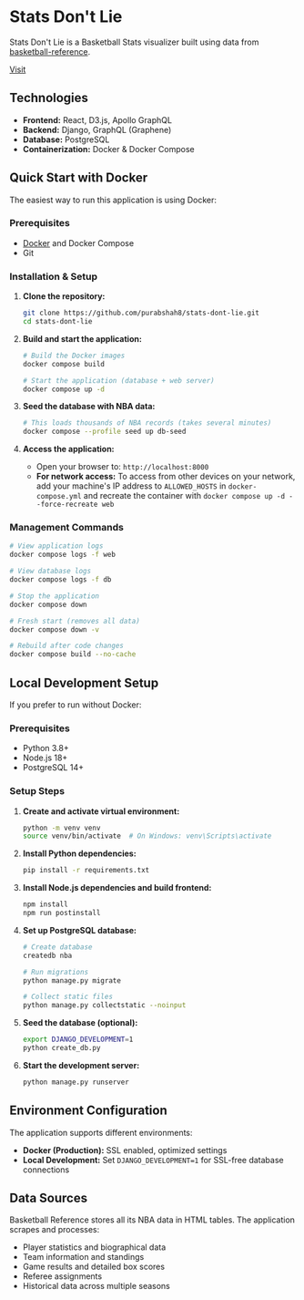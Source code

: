 # Stats Don't Lie

Stats Don't Lie is a Basketball Stats visualizer built using data from [basketball-reference](https://basketball-reference.com).

[Visit](https://stats-dont-lie.herokuapp.com)

## Technologies

- **Frontend:** React, D3.js, Apollo GraphQL
- **Backend:** Django, GraphQL (Graphene)
- **Database:** PostgreSQL
- **Containerization:** Docker & Docker Compose

## Quick Start with Docker

The easiest way to run this application is using Docker:

### Prerequisites
- [Docker](https://docs.docker.com/get-docker/) and Docker Compose
- Git

### Installation & Setup

1. **Clone the repository:**
   ```bash
   git clone https://github.com/purabshah8/stats-dont-lie.git
   cd stats-dont-lie
   ```

2. **Build and start the application:**
   ```bash
   # Build the Docker images
   docker compose build
   
   # Start the application (database + web server)
   docker compose up -d
   ```

3. **Seed the database with NBA data:**
   ```bash
   # This loads thousands of NBA records (takes several minutes)
   docker compose --profile seed up db-seed
   ```

4. **Access the application:**
   - Open your browser to: `http://localhost:8000`
   - **For network access:** To access from other devices on your network, add your machine's IP address to `ALLOWED_HOSTS` in `docker-compose.yml` and recreate the container with `docker compose up -d --force-recreate web`

### Management Commands

```bash
# View application logs
docker compose logs -f web

# View database logs  
docker compose logs -f db

# Stop the application
docker compose down

# Fresh start (removes all data)
docker compose down -v

# Rebuild after code changes
docker compose build --no-cache
```

## Local Development Setup

If you prefer to run without Docker:

### Prerequisites
- Python 3.8+
- Node.js 18+
- PostgreSQL 14+

### Setup Steps

1. **Create and activate virtual environment:**
   ```bash
   python -m venv venv
   source venv/bin/activate  # On Windows: venv\Scripts\activate
   ```

2. **Install Python dependencies:**
   ```bash
   pip install -r requirements.txt
   ```

3. **Install Node.js dependencies and build frontend:**
   ```bash
   npm install
   npm run postinstall
   ```

4. **Set up PostgreSQL database:**
   ```bash
   # Create database
   createdb nba
   
   # Run migrations
   python manage.py migrate
   
   # Collect static files
   python manage.py collectstatic --noinput
   ```

5. **Seed the database (optional):**
   ```bash
   export DJANGO_DEVELOPMENT=1
   python create_db.py
   ```

6. **Start the development server:**
   ```bash
   python manage.py runserver
   ```

## Environment Configuration

The application supports different environments:

- **Docker (Production):** SSL enabled, optimized settings
- **Local Development:** Set `DJANGO_DEVELOPMENT=1` for SSL-free database connections

## Data Sources

Basketball Reference stores all its NBA data in HTML tables. The application scrapes and processes:

- Player statistics and biographical data
- Team information and standings  
- Game results and detailed box scores
- Referee assignments
- Historical data across multiple seasons
